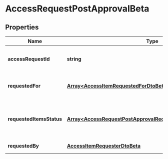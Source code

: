 # AccessRequestPostApprovalBeta

## Properties

Name | Type | Description | Notes
------------ | ------------- | ------------- | -------------
**accessRequestId** | **string** | The unique ID of the access request. | [default to undefined]
**requestedFor** | [**Array&lt;AccessItemRequestedForDtoBeta&gt;**](AccessItemRequestedForDtoBeta.md) | Identities access was requested for. | [default to undefined]
**requestedItemsStatus** | [**Array&lt;AccessRequestPostApprovalRequestedItemsStatusInnerBeta&gt;**](AccessRequestPostApprovalRequestedItemsStatusInnerBeta.md) | Details on the outcome of each access item. | [default to undefined]
**requestedBy** | [**AccessItemRequesterDtoBeta**](AccessItemRequesterDtoBeta.md) |  | [default to undefined]

